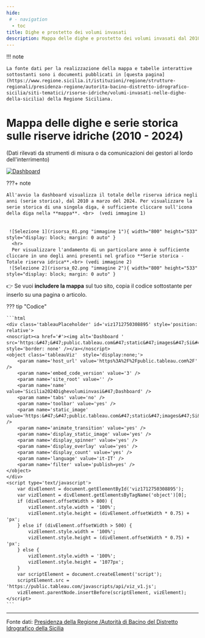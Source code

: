 ```yaml
---
hide:
 # - navigation
  - toc
title: Dighe e prostetto dei volumi invasati
description: Mappa delle dighe e prostetto dei volumi invasati dal 2010 a marzo 2024, dati rilevati da strumenti di misura o da comunicazioni dei gestori al lordo dell'interrimento
---
```


!!! note

    La fonte dati per la realizzazione della mappa e tabelle interattive sottostanti sono i documenti pubblicati in [questa pagina](https://www.regione.sicilia.it/istituzioni/regione/strutture-regionali/presidenza-regione/autorita-bacino-distretto-idrografico-sicilia/siti-tematici/risorse-idriche/volumi-invasati-nelle-dighe-della-sicilia) della Regione Siciliana.

# Mappa delle dighe e serie storica sulle riserve idriche (2010 - 2024)
(Dati rilevati da strumenti di misura o da comunicazioni dei gestori al lordo dell'interrimento)

<div class='tableauPlaceholder' id='viz1712750308895' style='position: relative'><noscript><a href='#'><img alt='Dashboard ' src='https:&#47;&#47;public.tableau.com&#47;static&#47;images&#47;Si&#47;Sicilia2024Dighevolumiinvasi&#47;Dashboard&#47;1_rss.png' style='border: none' /></a></noscript><object class='tableauViz'  style='display:none;'><param name='host_url' value='https%3A%2F%2Fpublic.tableau.com%2F' /> <param name='embed_code_version' value='3' /> <param name='site_root' value='' /><param name='name' value='Sicilia2024Dighevolumiinvasi&#47;Dashboard' /><param name='tabs' value='no' /><param name='toolbar' value='yes' /><param name='static_image' value='https:&#47;&#47;public.tableau.com&#47;static&#47;images&#47;Si&#47;Sicilia2024Dighevolumiinvasi&#47;Dashboard&#47;1.png' /> <param name='animate_transition' value='yes' /><param name='display_static_image' value='yes' /><param name='display_spinner' value='yes' /><param name='display_overlay' value='yes' /><param name='display_count' value='yes' /><param name='language' value='it-IT' /><param name='filter' value='publish=yes' /></object></div>                <script type='text/javascript'>                    var divElement = document.getElementById('viz1712750308895');                    var vizElement = divElement.getElementsByTagName('object')[0];                    if ( divElement.offsetWidth > 800 ) { vizElement.style.width='100%';vizElement.style.height=(divElement.offsetWidth*0.75)+'px';} else if ( divElement.offsetWidth > 500 ) { vizElement.style.width='100%';vizElement.style.height=(divElement.offsetWidth*0.75)+'px';} else { vizElement.style.width='100%';vizElement.style.height='1077px';}                     var scriptElement = document.createElement('script');                    scriptElement.src = 'https://public.tableau.com/javascripts/api/viz_v1.js';                    vizElement.parentNode.insertBefore(scriptElement, vizElement);                </script>

???+ note

    All'avvio la dashboard visualizza il totale delle riserva idrica negli anni (serie storica), dal 2010 a marzo del 2024. Per visualizzare la serie storica di una singola diga, è sufficiente cliccare sull'icona della diga nella **mappa**. <br>  (vedi immagine 1)
	

     ![Selezione 1](risorsa_01.png "immagine 1"){ width="800" height="533" style="display: block; margin: 0 auto" }
      <hr>
	  Per visualizzare l'andamento di un particolare anno è sufficiente cliccare in uno degli anni presenti nel grafico **Serie storica - Totale riserva idrica**.<br> (vedi immagine 2)
     ![Selezione 2](risorsa_02.png "immagine 2"){ width="800" height="533" style="display: block; margin: 0 auto" }




👉 Se vuoi **includere la mappa** sul tuo sito,  copia il codice sottostante per inserlo su una  pagina o articolo.

??? tip "Codice"

    ```html
    <div class='tableauPlaceholder' id='viz1712750308895' style='position: relative'>
    <noscript><a href='#'><img alt='Dashboard ' src='https:&#47;&#47;public.tableau.com&#47;static&#47;images&#47;Si&#47;Sicilia2024Dighevolumiinvasi&#47;Dashboard&#47;1_rss.png' style='border: none' /></a></noscript>
    <object class='tableauViz'  style='display:none;'>
        <param name='host_url' value='https%3A%2F%2Fpublic.tableau.com%2F' />
        <param name='embed_code_version' value='3' />
        <param name='site_root' value='' />
        <param name='name' value='Sicilia2024Dighevolumiinvasi&#47;Dashboard' />
        <param name='tabs' value='no' />
        <param name='toolbar' value='yes' />
        <param name='static_image' value='https:&#47;&#47;public.tableau.com&#47;static&#47;images&#47;Si&#47;Sicilia2024Dighevolumiinvasi&#47;Dashboard&#47;1.png' />
        <param name='animate_transition' value='yes' />
        <param name='display_static_image' value='yes' />
        <param name='display_spinner' value='yes' />
        <param name='display_overlay' value='yes' />
        <param name='display_count' value='yes' />
        <param name='language' value='it-IT' />
        <param name='filter' value='publish=yes' />
    </object>
    </div>
    <script type='text/javascript'>
        var divElement = document.getElementById('viz1712750308895');
        var vizElement = divElement.getElementsByTagName('object')[0];
        if (divElement.offsetWidth > 800) {
            vizElement.style.width = '100%';
            vizElement.style.height = (divElement.offsetWidth * 0.75) + 'px';
        } else if (divElement.offsetWidth > 500) {
            vizElement.style.width = '100%';
            vizElement.style.height = (divElement.offsetWidth * 0.75) + 'px';
        } else {
            vizElement.style.width = '100%';
            vizElement.style.height = '1077px';
        }
        var scriptElement = document.createElement('script');
        scriptElement.src = 'https://public.tableau.com/javascripts/api/viz_v1.js';
        vizElement.parentNode.insertBefore(scriptElement, vizElement);
    </script>
    ```

<hr>

Fonte dati: [Presidenza della Regione /Autorità di Bacino del Distretto Idrografico della Sicilia](https://www.regione.sicilia.it/istituzioni/regione/strutture-regionali/presidenza-regione/autorita-bacino-distretto-idrografico-sicilia/siti-tematici/risorse-idriche/volumi-invasati-nelle-dighe-della-sicilia "Fonte dati: Presidenza della Regione /Autorità di Bacino del Distretto Idrografico della Sicilia")
